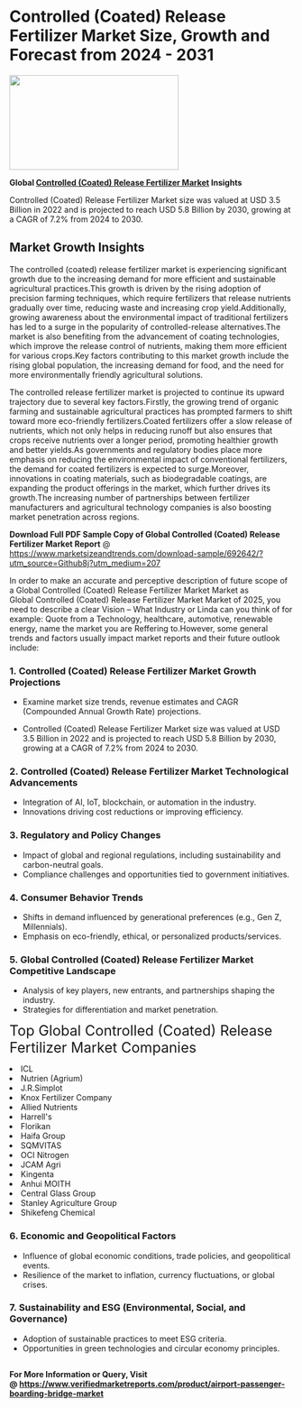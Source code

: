 <H1>Controlled (Coated) Release Fertilizer Market Size, Growth and Forecast from 2024 - 2031</H1><img class="aligncenter size-medium wp-image-584254" src="https://thirdeyenews.in/wp-content/uploads/2024/09/Global-Market-Research-300x168.jpeg" alt="" width="300" height="168" /><p><strong>Global&nbsp;<a href="https://www.marketsizeandtrends.com/download-sample/692642/?utm_source=Github8j?utm_medium=207">Controlled (Coated) Release Fertilizer Market</a> Insights</strong></p><p>Controlled (Coated) Release Fertilizer Market size was valued at USD 3.5 Billion in 2022 and is projected to reach USD 5.8 Billion by 2030, growing at a CAGR of 7.2% from 2024 to 2030.</p><p><h2>Market Growth Insights</h2> <p>The controlled (coated) release fertilizer market is experiencing significant growth due to the increasing demand for more efficient and sustainable agricultural practices.This growth is driven by the rising adoption of precision farming techniques, which require fertilizers that release nutrients gradually over time, reducing waste and increasing crop yield.Additionally, growing awareness about the environmental impact of traditional fertilizers has led to a surge in the popularity of controlled-release alternatives.The market is also benefiting from the advancement of coating technologies, which improve the release control of nutrients, making them more efficient for various crops.Key factors contributing to this market growth include the rising global population, the increasing demand for food, and the need for more environmentally friendly agricultural solutions.</p> <p>The controlled release fertilizer market is projected to continue its upward trajectory due to several key factors.Firstly, the growing trend of organic farming and sustainable agricultural practices has prompted farmers to shift toward more eco-friendly fertilizers.Coated fertilizers offer a slow release of nutrients, which not only helps in reducing runoff but also ensures that crops receive nutrients over a longer period, promoting healthier growth and better yields.As governments and regulatory bodies place more emphasis on reducing the environmental impact of conventional fertilizers, the demand for coated fertilizers is expected to surge.Moreover, innovations in coating materials, such as biodegradable coatings, are expanding the product offerings in the market, which further drives its growth.The increasing number of partnerships between fertilizer manufacturers and agricultural technology companies is also boosting market penetration across regions.</p> <p><span class=""><strong>Download Full PDF Sample Copy of Global Controlled (Coated) Release Fertilizer Market Report</strong> @ <a href="https://www.marketsizeandtrends.com/download-sample/692642/?utm_source=Github8j?utm_medium=207" target="_blank">https://www.marketsizeandtrends.com/download-sample/692642/?utm_source=Github8j?utm_medium=207</a></span></p><p>In order to make an accurate and perceptive description of future scope of a Global&nbsp;Controlled (Coated) Release Fertilizer Market Market as Global&nbsp;Controlled (Coated) Release Fertilizer Market Market of 2025, you need to describe a clear Vision &ndash; What Industry or Linda can you think of for example: Quote from a Technology, healthcare, automotive, renewable energy, name the market you are Reffering to.However, some general trends and factors usually impact market reports and their future outlook include:</p><h3>1.&nbsp;<strong>Controlled (Coated) Release Fertilizer Market Growth Projections</strong></h3><ul><li>Examine market size trends, revenue estimates and CAGR (Compounded Annual Growth Rate) projections.</li><li><p>Controlled (Coated) Release Fertilizer Market size was valued at USD 3.5 Billion in 2022 and is projected to reach USD 5.8 Billion by 2030, growing at a CAGR of 7.2% from 2024 to 2030.</p></li></ul><h3>2.&nbsp;<strong>Controlled (Coated) Release Fertilizer Market Technological Advancements</strong></h3><ul><li>Integration of AI, IoT, blockchain, or automation in the industry.</li><li>Innovations driving cost reductions or improving efficiency.</li></ul><h3>3.&nbsp;<strong>Regulatory and Policy Changes</strong></h3><ul><li>Impact of global and regional regulations, including sustainability and carbon-neutral goals.</li><li>Compliance challenges and opportunities tied to government initiatives.</li></ul><h3>4.&nbsp;<strong>Consumer Behavior Trends</strong></h3><ul><li>Shifts in demand influenced by generational preferences (e.g., Gen Z, Millennials).</li><li>Emphasis on eco-friendly, ethical, or personalized products/services.</li></ul><h3>5.&nbsp;<strong>Global Controlled (Coated) Release Fertilizer Market Competitive Landscape</strong></h3><ul><li>Analysis of key players, new entrants, and partnerships shaping the industry.</li><li>Strategies for differentiation and market penetration.</li></ul><p data-pm-slice="1 1 []"><span style="color: inherit; font-family: inherit; font-size: 25px;">Top Global Controlled (Coated) Release Fertilizer Market Companies</span></p><div class="" data-test-id=""><p><li>ICL</li><li> Nutrien (Agrium)</li><li> J.R.Simplot</li><li> Knox Fertilizer Company</li><li> Allied Nutrients</li><li> Harrell's</li><li> Florikan</li><li> Haifa Group</li><li> SQMVITAS</li><li> OCI Nitrogen</li><li> JCAM Agri</li><li> Kingenta</li><li> Anhui MOITH</li><li> Central Glass Group</li><li> Stanley Agriculture Group</li><li> Shikefeng Chemical</li></p></div><h3>6.&nbsp;<strong>Economic and Geopolitical Factors</strong></h3><ul><li>Influence of global economic conditions, trade policies, and geopolitical events.</li><li>Resilience of the market to inflation, currency fluctuations, or global crises.</li></ul><h3>7.&nbsp;<strong>Sustainability and ESG (Environmental, Social, and Governance)</strong></h3><ul><li>Adoption of sustainable practices to meet ESG criteria.</li><li>Opportunities in green technologies and circular economy principles.</li></ul><h2><strong style="font-size: 14px;">For More Information or Query, Visit @&nbsp;</strong><a style="background-color: #ffffff; font-size: 14px;" href="https://www.marketsizeandtrends.com/report/controlled-coated-release-fertilizer-market/" target="_blank">https://www.verifiedmarketreports.com/product/airport-passenger-boarding-bridge-market</a></h2>